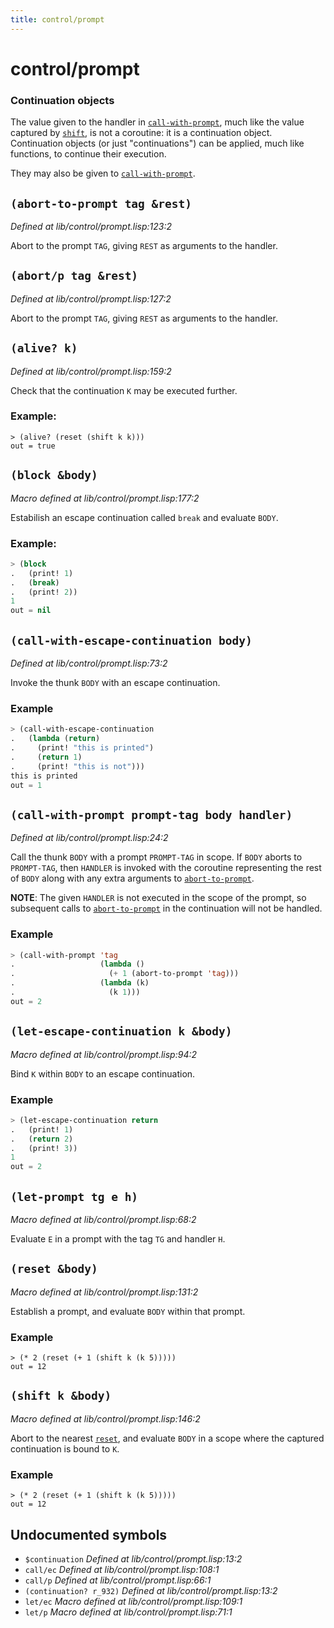 ```yaml
---
title: control/prompt
---
```

# control/prompt
### Continuation objects

The value given to the handler in [`call-with-prompt`](lib.control.prompt.md#call-with-prompt-prompt-tag-body-handler), much like
the value captured by [`shift`](lib.control.prompt.md#shift-k-body), is not a coroutine: it is a
continuation object. Continuation objects (or just "continuations")
can be applied, much like functions, to continue their execution.

They may also be given to [`call-with-prompt`](lib.control.prompt.md#call-with-prompt-prompt-tag-body-handler).

## `(abort-to-prompt tag &rest)`
*Defined at lib/control/prompt.lisp:123:2*

Abort to the prompt `TAG`, giving `REST` as arguments to the handler.

## `(abort/p tag &rest)`
*Defined at lib/control/prompt.lisp:127:2*

Abort to the prompt `TAG`, giving `REST` as arguments to the handler.

## `(alive? k)`
*Defined at lib/control/prompt.lisp:159:2*

Check that the continuation `K` may be executed further.

### Example:
```
> (alive? (reset (shift k k)))
out = true
```

## `(block &body)`
*Macro defined at lib/control/prompt.lisp:177:2*

Estabilish an escape continuation called `break` and evaluate `BODY`.

### Example:
```cl
> (block
.   (print! 1)
.   (break)
.   (print! 2))
1
out = nil
```

## `(call-with-escape-continuation body)`
*Defined at lib/control/prompt.lisp:73:2*

Invoke the thunk `BODY` with an escape continuation.

### Example
```cl
> (call-with-escape-continuation
.   (lambda (return)
.     (print! "this is printed")
.     (return 1)
.     (print! "this is not")))
this is printed
out = 1
```

## `(call-with-prompt prompt-tag body handler)`
*Defined at lib/control/prompt.lisp:24:2*

Call the thunk `BODY` with a prompt `PROMPT-TAG` in scope. If `BODY`
aborts to `PROMPT-TAG`, then `HANDLER` is invoked with the coroutine
representing the rest of `BODY` along with any extra arguments to
[`abort-to-prompt`](lib.control.prompt.md#abort-to-prompt-tag-rest).

**NOTE**: The given `HANDLER` is not executed in the scope of the
prompt, so subsequent calls to [`abort-to-prompt`](lib.control.prompt.md#abort-to-prompt-tag-rest) in the
continuation will not be handled.

### Example
```cl
> (call-with-prompt 'tag
.                   (lambda ()
.                     (+ 1 (abort-to-prompt 'tag)))
.                   (lambda (k)
.                     (k 1)))
out = 2
```

## `(let-escape-continuation k &body)`
*Macro defined at lib/control/prompt.lisp:94:2*

Bind `K` within `BODY` to an escape continuation.

### Example
```cl
> (let-escape-continuation return
.   (print! 1)
.   (return 2)
.   (print! 3))
1
out = 2
```

## `(let-prompt tg e h)`
*Macro defined at lib/control/prompt.lisp:68:2*

Evaluate `E` in a prompt with the tag `TG` and handler `H`.

## `(reset &body)`
*Macro defined at lib/control/prompt.lisp:131:2*

Establish a prompt, and evaluate `BODY` within that prompt.

### Example
```
> (* 2 (reset (+ 1 (shift k (k 5)))))
out = 12
```

## `(shift k &body)`
*Macro defined at lib/control/prompt.lisp:146:2*

Abort to the nearest [`reset`](lib.control.prompt.md#reset-body), and evaluate `BODY` in a scope where
the captured continuation is bound to `K`.

### Example
```
> (* 2 (reset (+ 1 (shift k (k 5)))))
out = 12
```

## Undocumented symbols
 - `$continuation` *Defined at lib/control/prompt.lisp:13:2*
 - `call/ec` *Defined at lib/control/prompt.lisp:108:1*
 - `call/p` *Defined at lib/control/prompt.lisp:66:1*
 - `(continuation? r_932)` *Defined at lib/control/prompt.lisp:13:2*
 - `let/ec` *Macro defined at lib/control/prompt.lisp:109:1*
 - `let/p` *Macro defined at lib/control/prompt.lisp:71:1*
